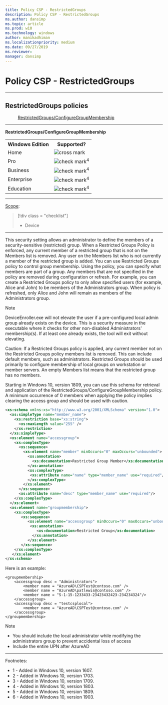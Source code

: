 ```yaml
---
title: Policy CSP - RestrictedGroups
description: Policy CSP - RestrictedGroups
ms.author: dansimp
ms.topic: article
ms.prod: w10
ms.technology: windows
author: manikadhiman
ms.localizationpriority: medium
ms.date: 09/27/2019
ms.reviewer: 
manager: dansimp
---
```


# Policy CSP - RestrictedGroups



<hr/>

<!--Policies-->
## RestrictedGroups policies  

<dl>
  <dd>
    <a href="#restrictedgroups-configuregroupmembership">RestrictedGroups/ConfigureGroupMembership</a>
  </dd>
</dl>


<hr/>

<!--Policy-->
<a href="" id="restrictedgroups-configuregroupmembership"></a>**RestrictedGroups/ConfigureGroupMembership**  

<!--SupportedSKUs-->
<table>
<tr>
    <th>Windows Edition</th>
    <th>Supported?</th>
</tr>
<tr>
    <td>Home</td>
    <td><img src="images/crossmark.png" alt="cross mark" /></td>
</tr>
<tr>
    <td>Pro</td>
    <td><img src="images/checkmark.png" alt="check mark" /><sup>4</sup></td>
</tr>
<tr>
    <td>Business</td>
    <td><img src="images/checkmark.png" alt="check mark" /><sup>4</sup></td>
</tr>
<tr>
    <td>Enterprise</td>
    <td><img src="images/checkmark.png" alt="check mark" /><sup>4</sup></td>
</tr>
<tr>
    <td>Education</td>
    <td><img src="images/checkmark.png" alt="check mark" /><sup>4</sup></td>
</tr>
</table>

<!--/SupportedSKUs-->
<hr/>

<!--Scope-->
[Scope](./policy-configuration-service-provider.md#policy-scope):

> [!div class = "checklist"]
> * Device

<hr/>

<!--/Scope-->
<!--Description-->
This security setting allows an administrator to define the members of a security-sensitive (restricted) group. When a Restricted Groups Policy is enforced, any current member of a restricted group that is not on the Members list is removed. Any user on the Members list who is not currently a member of the restricted group is added. You can use Restricted Groups policy to control group membership. Using the policy, you can specify what members are part of a group. Any members that are not specified in the policy are removed during configuration or refresh. For example, you can create a Restricted Groups policy to only allow specified users (for example, Alice and John) to be members of the Administrators group. When policy is refreshed, only Alice and John will remain as members of the Administrators group.  

> [!NOTE]
> DeviceEnroller.exe will not elevate the user if a pre-configured local admin group already exists on the device. This is a security measure in the executable where it checks for other non-disabled Administrators' membership(s). If at least one already exists, the tool will exit without elevating.

Caution: If a Restricted Groups policy is applied, any current member not on the Restricted Groups policy members list is removed. This can include default members, such as administrators. Restricted Groups should be used primarily to configure membership of local groups on workstation or member servers. An empty Members list means that the restricted group has no members.

Starting in Windows 10, version 1809, you can use this schema for retrieval and application of the RestrictedGroups/ConfigureGroupMembership policy. A minimum occurrence of 0 members when applying the policy implies clearing the access group and should be used with caution.

```xml
<xs:schema xmlns:xs="http://www.w3.org/2001/XMLSchema" version="1.0">  
  <xs:simpleType name="member_name">
    <xs:restriction base="xs:string">
      <xs:maxLength value="255" />
    </xs:restriction>
  </xs:simpleType>
  <xs:element name="accessgroup">
    <xs:complexType>
      <xs:sequence>
        <xs:element name="member" minOccurs="0" maxOccurs="unbounded">
          <xs:annotation>
            <xs:documentation>Restricted Group Member</xs:documentation>
          </xs:annotation>
          <xs:complexType>
           <xs:attribute name="name" type="member_name" use="required"/>
          </xs:complexType>
        </xs:element>
      </xs:sequence>
      <xs:attribute name="desc" type="member_name" use="required"/>
    </xs:complexType>
  </xs:element>
  <xs:element name="groupmembership">
    <xs:complexType>
       <xs:sequence>
          <xs:element name="accessgroup" minOccurs="0" maxOccurs="unbounded">
           <xs:annotation>
              <xs:documentation>Restricted Group</xs:documentation>
            </xs:annotation>
          </xs:element>
       </xs:sequence>
    </xs:complexType>
   </xs:element>
</xs:schema>
```

<!--/Description-->
<!--SupportedValues-->

<!--/SupportedValues-->
<!--Example-->
Here is an example:

```
<groupmembership>
    <accessgroup desc = "Administrators">
        <member name = "AzureAD\CSPTest@contoso.com" />
        <member name = "AzureAD\patlewis@contoso.com" />
        <member name = "S-1-15-1233433-23423432423-234234324"/>
    </accessgroup>
    <accessgroup desc = "testcsplocal">
        <member name = "AzureAD\CSPTest@contoso.com" />
    </accessgroup>
</groupmembership>
```

> [!Note]
> * You should include the local administrator while modifying the administrators group to prevent accidental loss of access
> * Include the entire UPN after AzureAD
<!--/Example-->
<!--Validation-->

<!--/Validation-->
<!--/Policy-->
<hr/>

Footnotes:

-   1 - Added in Windows 10, version 1607.
-   2 - Added in Windows 10, version 1703.
-   3 - Added in Windows 10, version 1709.
-   4 - Added in Windows 10, version 1803.
-   5 - Added in Windows 10, version 1809.
-   6 - Added in Windows 10, version 1903.

<!--/Policies-->
